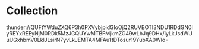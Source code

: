 # Collection

thunder://QUFtYWduZXQ6P3h0PXVybjpidGloOjQ2RUVBOTI3NDU1RDdGN0IyREYxREEyNjM0RDk5MzJGQUYwMTBFMjkmZG49wLbJq9DHx/IyLkJsdWUuUGxhbmV0LklJLsirN7yvLkJEMTA4MFAu1tDTosur19YubXA0Wlo=


